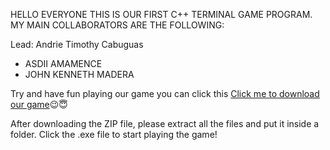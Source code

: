 HELLO EVERYONE THIS IS OUR FIRST C++ TERMINAL GAME PROGRAM. MY MAIN COLLABORATORS ARE THE FOLLOWING:

Lead: Andrie Timothy Cabuguas

- ASDII AMAMENCE
- JOHN KENNETH MADERA

Try and have fun playing our game you can click this [Click me to download our game](https://ctueduph-my.sharepoint.com/personal/andrietimothy_cabuguas_ctu_edu_ph/_layouts/15/download.aspx?SourceUrl=%2Fpersonal%2Fandrietimothy%5Fcabuguas%5Fctu%5Fedu%5Fph%2FDocuments%2FSNAKE%20AND%20LADDER%20%26%26%20TICTACTOE%20GAME%2Ezip)😉😇

After downloading the ZIP file, please extract all the files and put it inside a folder. Click the .exe file to start playing the game!